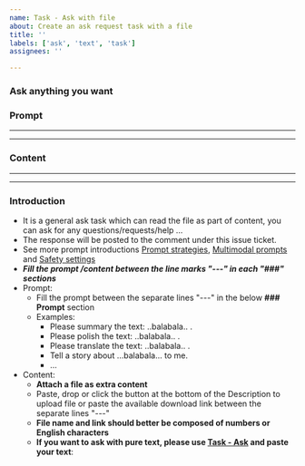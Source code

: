 ```yaml
---
name: Task - Ask with file
about: Create an ask request task with a file
title: ''
labels: ['ask', 'text', 'task']
assignees: ''

---
```

<!-- Please just fill the below task information as follows and DO NOT remove any text of this Description template -->

### Ask anything you want

### Prompt

-------------------------------------------------------------------------------



-------------------------------------------------------------------------------

### Content

-------------------------------------------------------------------------------



-------------------------------------------------------------------------------

### Introduction

- It is a general ask task which can read the file as part of content, you can ask for any questions/requests/help ...
- The response will be posted to the comment under this issue ticket.
- See more prompt introductions [Prompt strategies](https://ai.google.dev/docs/prompt_best_practices#experiment-with-different-parameter-values), [Multimodal prompts](https://ai.google.dev/docs/multimodal_concepts) and [Safety settings](https://ai.google.dev/docs/safety_setting_gemini)
- ***Fill the prompt /content between the line marks "---" in each "###" sections***
- Prompt:
  - Fill the prompt between the separate lines "---" in the below **### Prompt** section
  - Examples:
    - Please summary the text: ..balabala.. .
    - Please polish the text: ..balabala.. .
    - Please translate the text: ..balabala.. .
    - Tell a story about ...balabala... to me.
    - ...
- Content:
  - **Attach a file as extra content**
  - Paste, drop or click the button at the bottom of the Description to upload file or paste the available download link between the separate lines "---"
  - **File name and link should better be composed of numbers or English characters**
  - **If you want to ask with pure text, please use [Task - Ask](https://github.com/xwnb/GitGeminiHub/issues/new?assignees=&labels=ask%2Ctask&projects=&template=task_simple_ask.md&title=) and paste your text**:

<!--
### Setting

Here is the generation configuration and safety setting about Gemini, you can modify them according to your needs.
- [Safety settings](https://ai.google.dev/docs/safety_setting_gemini)

-------------------------------------------------------------------------------
	{
	  "model_name": "gemini-pro",
	  "generation_configuration":
	  {
	    "temperature": 0.9,
	    "top_p": 1.0,
	    "top_k": 1,
	    "max_output_tokens": 2048
	  },
	  "safety_setting":
	  {
	    "harassment": "BLOCK_MEDIUM_AND_ABOVE",
	    "hate_speech": "BLOCK_MEDIUM_AND_ABOVE",
	    "sexually_explicit": "BLOCK_MEDIUM_AND_ABOVE",
	    "dangerous_content": "BLOCK_MEDIUM_AND_ABOVE"
	  }
	}
-------------------------------------------------------------------------------
-->
